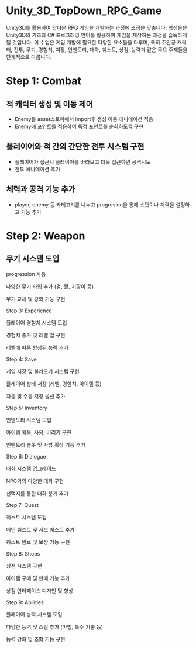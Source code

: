 # Unity_3D_TopDown_RPG_Game

Unity3D를 활용하여 탑다운 RPG 게임을 개발하는 과정에 초점을 맞춥니다. 
학생들은 Unity3D의 기초와 C# 프로그래밍 언어를 활용하여 게임을 제작하는 과정을 습득하게 될 것입니다. 
이 수업은 게임 개발에 필요한 다양한 요소들을 다루며, 특히 주인공 캐릭터, 전투, 무기, 경험치, 저장, 인벤토리, 대화, 퀘스트, 상점, 능력과 같은 주요 주제들을 단계적으로 다룹니다.


# Step 1: Combat

## 적 캐릭터 생성 및 이동 제어
- Enemy를 asset스토어에서 import후 생성 이동 에니메이션 적용
- Enemy에 포인트를 적용하여 특정 포인트를 순회하도록 구현

## 플레이어와 적 간의 간단한 전투 시스템 구현
- 플레이어가 접근시 플레이어를 바라보고 더욱 접근하면 공격시도
- 전투 에니메이션 추가

## 체력과 공격 기능 추가
- player, enemy 등 카테고리를 나누고 progresion을 통해 스탯이나 체력을 설정하고 기능 추가


# Step 2: Weapon

## 무기 시스템 도입
progression 사용

다양한 무기 타입 추가 (검, 활, 지팡이 등)

무기 교체 및 강화 기능 구현


Step 3: Experience

플레이어 경험치 시스템 도입

경험치 증가 및 레벨 업 구현

레벨에 따른 향상된 능력 추가


Step 4: Save

게임 저장 및 불러오기 시스템 구현

플레이어 상태 저장 (레벨, 경험치, 아이템 등)

자동 및 수동 저장 옵션 추가


Step 5: Inventory

인벤토리 시스템 도입

아이템 획득, 사용, 버리기 구현

인벤토리 슬롯 및 가방 확장 기능 추가


Step 6: Dialogue

대화 시스템 업그레이드

NPC와의 다양한 대화 구현

선택지를 통한 대화 분기 추가


Step 7: Quest

퀘스트 시스템 도입

메인 퀘스트 및 서브 퀘스트 추가

퀘스트 완료 및 보상 기능 구현


Step 8: Shops

상점 시스템 구현

아이템 구매 및 판매 기능 추가

상점 인터페이스 디자인 및 향상


Step 9: Abilities

플레이어 능력 시스템 도입

다양한 능력 및 스킬 추가 (마법, 특수 기술 등)

능력 강화 및 조합 기능 구현
